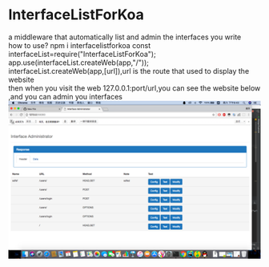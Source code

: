 # InterfaceListForKoa
a middleware that automatically list and admin the interfaces you write<br>
how to use?
npm i interfacelistforkoa
const interfaceList=require("InterfaceListForKoa");<br>
app.use(interfaceList.createWeb(app,"/"));<br>
interfaceList.createWeb(app,[url]),url is the route that used to display the website<br>
then when you visit the web 127.0.0.1:port/url,you can see the website below ,and you can admin you interfaces<br>
![](https://github.com/jameslongyoung/InterfaceListForKoa/blob/master/img/%E5%B1%8F%E5%B9%95%E5%BF%AB%E7%85%A7%202017-12-02%20%E4%B8%8B%E5%8D%889.43.51.png)
